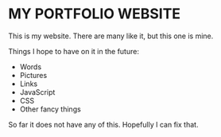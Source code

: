 # MY PORTFOLIO WEBSITE

This is my website. There are many like it, but this one is mine.

Things I hope to have on it in the future:
* Words
* Pictures
* Links
* JavaScript
* CSS
* Other fancy things

So far it does not have any of this. Hopefully I can fix that.

